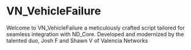 # VN_VehicleFailure
Welcome to VN_VehicleFailure a meticulously crafted script tailored for seamless integration with ND_Core. Developed and modernized by the talented duo, Josh F and Shawn V of Valencia Networks
